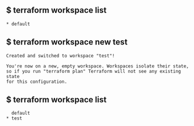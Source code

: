 ## $ terraform workspace list
```
* default

```

## $ terraform workspace new test
```
Created and switched to workspace "test"!

You're now on a new, empty workspace. Workspaces isolate their state,
so if you run "terraform plan" Terraform will not see any existing state
for this configuration.
```

## $ terraform workspace list
```
  default
* test
```
